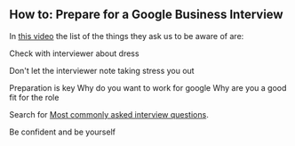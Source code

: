 ## How to: Prepare for a Google Business Interview

In [this video](https://youtu.be/_zIlQ-YfvdE) the list of the things they ask us to be aware of are:

Check with interviewer about dress

Don't let the interviewer note taking stress you out

Preparation is key
  Why do you want to work for google
  Why are you a good fit for the role

Search for [Most commonly asked interview questions](https://www.themuse.com/advice/how-to-answer-the-31-most-common-interview-questions).

Be confident and be yourself
